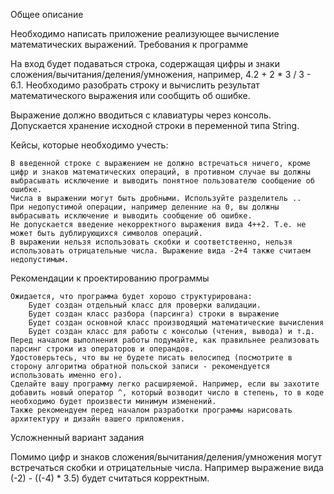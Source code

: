 Общее описание

Необходимо написать приложение реализующее вычисление математических выражений.
Требования к программе

На вход будет подаваться строка, содержащая цифры и знаки сложения/вычитания/деления/умножения, например, 4.2 + 2 * 3 / 3 - 6.1.
Необходимо разобрать строку и вычислить результат математического выражения или сообщить об ошибке.

Выражение должно вводиться с клавиатуры через консоль.
Допускается хранение исходной строки в переменной типа String.

Кейсы, которые необходимо учесть:

    В введенной строке с выражением не должно встречаться ничего, кроме цифр и знаков математических операций, в противном случае вы должны выбрасывать исключение и выводить понятное пользователю сообщение об ошибке.
    Числа в выражении могут быть дробными. Используйте разделитель ..
    При недопустимой операции, например деленние на 0, вы должны выбрасывать исключение и выводить сообщение об ошибке.
    Не допускается введение некорректного выражения вида 4++2. Т.е. не может быть дублирующихся символов операций.
    В выражении нельзя использовать скобки и соответственно, нельзя использовать отрицательные числа. Выражение вида -2+4 также считаем недопустимым.

Рекомендации к проектированию программы

    Ожидается, что программа будет хорошо структурирована:
        Будет создан отдельный класс для проверки валидации.
        Будет создан класс разбора (парсинга) строки в выражение
        Будет создан основной класс производящий математические вычисления
        Будет создан класс для работы с консолью (чтения, вывода) и т.д.
    Перед началом выполнения работы подумайте, как правильнее реализовать парсинг строки из операторов и операндов.
    Удостоверьтесь, что вы не будете писать велосипед (посмотрите в сторону алгоритма обратной польской записи - рекомендуется использовать именно его).
    Сделайте вашу программу легко расширяемой. Например, если вы захотите добавить новый оператор ^, который возводит число в степень, то в коде необходимо будет произвести минимум изменений.
    Также рекомендуем перед началом разработки программы нарисовать архитектуру и дизайн вашего приложения.

Усложненный вариант задания

Помимо цифр и знаков сложения/вычитания/деления/умножения могут встречаться скобки и отрицательные числа.
Например выражение вида (-2) - ((-4) * 3.5) будет считаться корректным.
